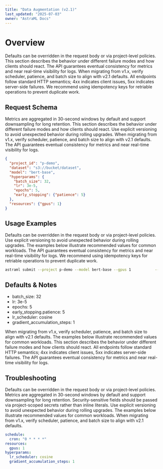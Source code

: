 ```yaml
---
title: "Data Augmentation (v2.1)"
last_updated: "2025-07-03"
owner: "AstraML Docs"
---
```

# Overview
Defaults can be overridden in the request body or via project-level policies. This section describes the behavior under different failure modes and how clients should react. The API guarantees eventual consistency for metrics and near real-time visibility for logs. When migrating from v1.x, verify scheduler, patience, and batch size to align with v2.1 defaults. All endpoints follow standard HTTP semantics; 4xx indicates client issues, 5xx indicates server-side failures. We recommend using idempotency keys for retriable operations to prevent duplicate work.

## Request Schema
Metrics are aggregated in 30-second windows by default and support downsampling for long retention. This section describes the behavior under different failure modes and how clients should react. Use explicit versioning to avoid unexpected behavior during rolling upgrades. When migrating from v1.x, verify scheduler, patience, and batch size to align with v2.1 defaults. The API guarantees eventual consistency for metrics and near real-time visibility for logs.

```json
{
  "project_id": "p-demo",
  "dataset": "s3://bucket/dataset",
  "model": "bert-base",
  "hyperparams": {
    "batch_size": 32,
    "lr": 3e-5,
    "epochs": 5,
    "early_stopping": {"patience": 5}
  },
  "resources": {"gpus": 1}
}
```

## Usage Examples
Defaults can be overridden in the request body or via project-level policies. Use explicit versioning to avoid unexpected behavior during rolling upgrades. The examples below illustrate recommended values for common workloads. The API guarantees eventual consistency for metrics and near real-time visibility for logs. We recommend using idempotency keys for retriable operations to prevent duplicate work.

```bash
astraml submit --project p-demo --model bert-base --gpus 1           --dataset s3://bucket/dataset --batch-size 32 --epochs 5 --lr 3e-5
```

## Defaults & Notes
- batch_size: 32
- lr: 3e-5
- epochs: 5
- early_stopping.patience: 5
- lr_scheduler: cosine
- gradient_accumulation_steps: 1

When migrating from v1.x, verify scheduler, patience, and batch size to align with v2.1 defaults. The examples below illustrate recommended values for common workloads. This section describes the behavior under different failure modes and how clients should react. All endpoints follow standard HTTP semantics; 4xx indicates client issues, 5xx indicates server-side failures. The API guarantees eventual consistency for metrics and near real-time visibility for logs.

## Troubleshooting
Defaults can be overridden in the request body or via project-level policies. Metrics are aggregated in 30-second windows by default and support downsampling for long retention. Security-sensitive fields should be passed via project-scoped secrets rather than inline literals. Use explicit versioning to avoid unexpected behavior during rolling upgrades. The examples below illustrate recommended values for common workloads. When migrating from v1.x, verify scheduler, patience, and batch size to align with v2.1 defaults.

```yaml
schedule:
  cron: "0 * * * *"
resources:
  gpus: 1
hyperparams:
  lr_scheduler: cosine
  gradient_accumulation_steps: 1
```
